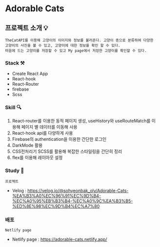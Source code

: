 # Adorable Cats

## 프로젝트 소개 💡

```
TheCatAPI를 이용해 고양이의 이미지와 정보를 불러준다. 고양이 종으로 분류하여 다양한 고양이의 사진을 볼 수 있고, 고양이에 대한 정보를 확인 할 수 있다.
마음에 드는 고양이를 저장할 수 있고 My page에서 저장한 고양이를 확인할 수 있다.
```

### Stack ⚒

- Create React App
- React-hook
- React-Router
- firebase
- Scss

### Skill 🔍

1. React-router를 이용한 동적 페이지 생성, useHistory와 useRouteMatch를 이용해 페이지 별 데이터를 이동해 사용
2. React-hook api를 다양하게 사용
3. Firebase의 authentication을 이용한 간단한 로그인
4. DarkMode 활용
5. CSS전처리기 SCSS를 활용해 복잡한 스타일링을 간단히 정리
6. flex를 이용해 레이아웃 설정

### Study 📌

`프로젝트 `

- Velog : <https://velog.io/@sohyeonbak_oly/Adorable-Cats-%EA%B3%A0%EC%96%91%EC%9D%B4-%EC%A0%95%EB%B3%B4-%EC%A0%9C%EA%B3%B5-%ED%8E%98%EC%9D%B4%EC%A7%80>

### 배포

`Netlify page`

- Netlify page : <https://adorable-cats.netlify.app/>
